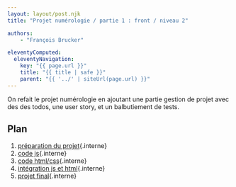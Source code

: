 ```yaml
---
layout: layout/post.njk
title: "Projet numérologie / partie 1 : front / niveau 2"

authors:
    - "François Brucker"

eleventyComputed:
  eleventyNavigation:
    key: "{{ page.url }}"
    title: "{{ title | safe }}"
    parent: "{{ '../' | siteUrl(page.url) }}"
---
```


<!-- début résumé -->

On refait le projet numérologie en ajoutant une partie gestion de projet avec des des todos, une user story, et un balbutiement de tests.

<!-- fin résumé -->

## Plan

1. [préparation du projet](./1-preparation){.interne}
2. [code js](2-code_js){.interne}
3. [code html/css](./3-html_css){.interne}
4. [intégration js et html](./4-integration_html_js){.interne}
5. [projet final](./5-structures){.interne}
